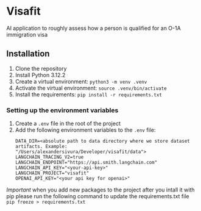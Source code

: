 # Visafit
AI application to roughly assess how a person is qualified for an O-1A immigration visa

## Installation
1. Clone the repository
1. Install Python 3.12.2 
1. Create a virtual environment: `python3 -m venv .venv`
1. Activate the virtual environment: `source .venv/bin/activate`
1. Install the requirements: `pip install -r requirements.txt`

### Setting up the environment variables
1. Create a `.env` file in the root of the project
1. Add the following environment variables to the `.env` file:
    ```
    DATA_DIR=<absolute path to data directory where we store dataset artifacts. Example: "/Users/alexandersivura/Developer/visafit/data">
    LANGCHAIN_TRACING_V2=true
    LANGCHAIN_ENDPOINT="https://api.smith.langchain.com"
    LANGCHAIN_API_KEY="<your-api-key>"
    LANGCHAIN_PROJECT="visafit"
    OPENAI_API_KEY="<your api key for openai>"
    ```


*Important* when you add new packages to the project after you intall it with pip please run the following command to update the requirements.txt file `pip freeze > requirements.txt`
